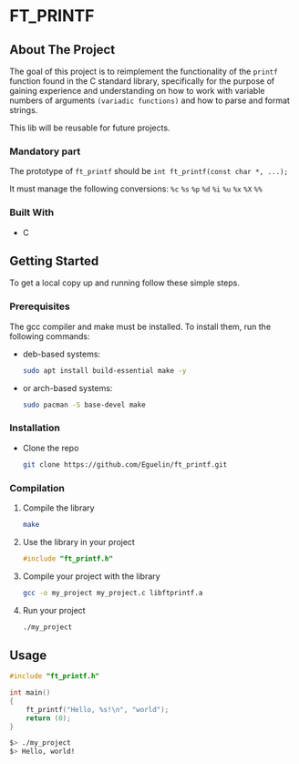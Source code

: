 # FT_PRINTF

<!-- ABOUT THE PROJECT -->
## About The Project

The goal of this project is to reimplement the functionality of the ```printf```
function found in the C standard library, specifically for the purpose of
gaining experience and understanding on how to work with variable
numbers of arguments ```(variadic functions)``` and how to parse and format
strings.

This lib will be reusable for future projects.

### Mandatory part

The prototype of ```ft_printf``` should be ```int ft_printf(const char *, ...);```

It must manage the following conversions: ```%c```  ```%s``` ```%p``` ```%d``` ```%i``` ```%u``` ```%x``` ```%X``` ```%%```

### Built With

* C

<!-- GETTING STARTED -->
## Getting Started

To get a local copy up and running follow these simple steps.

### Prerequisites

The gcc compiler and make must be installed. To install them, run the following commands:
* deb-based systems:
	```sh
	sudo apt install build-essential make -y
	```
* or arch-based systems:
	```sh
	sudo pacman -S base-devel make
	```

### Installation

* Clone the repo
	```sh
	git clone https://github.com/Eguelin/ft_printf.git
	```

### Compilation

1. Compile the library
	```sh
	make
	```

2. Use the library in your project
	```c
	#include "ft_printf.h"
	```

3. Compile your project with the library
	```sh
	gcc -o my_project my_project.c libftprintf.a
	```

4. Run your project
	```sh
	./my_project
	```

<!-- USAGE EXAMPLES -->
## Usage

```c
#include "ft_printf.h"

int main()
{
	ft_printf("Hello, %s!\n", "world");
	return (0);
}
```

```sh
$> ./my_project
$> Hello, world!
```




